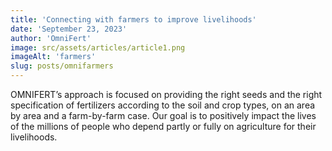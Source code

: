```yaml
---
title: 'Connecting with farmers to improve livelihoods'
date: 'September 23, 2023'
author: 'OmniFert'
image: src/assets/articles/article1.png
imageAlt: 'farmers'
slug: posts/omnifarmers
---
```


OMNIFERT’s approach is focused on providing the right seeds and the right specification of fertilizers according to the soil and crop types, on an area by area and a farm-by-farm case. Our goal is to positively impact the lives of the millions of people who depend partly or fully on agriculture for their livelihoods.
